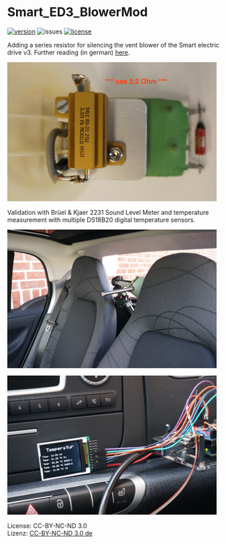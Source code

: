 # Smart_ED3_BlowerMod
[![version](https://img.shields.io/badge/version-v1.0-blue.svg)](https://github.com/MyLab-odyssey/Smart_ED3_BlowerMod/archive/master.zip)
![issues](https://img.shields.io/badge/issues-none-brightgreen.svg)
[![license](https://img.shields.io/badge/license-CC_BY_NC_ND_3.0-blue.svg)](https://raw.githubusercontent.com/MyLab-odyssey/Smart_ED3_BlowerMod/master/LICENSE.txt)

Adding a series resistor for silencing the vent blower of the Smart electric drive v3.
Further reading (in german) [here](http://www.goingelectric.de/forum/smart-fortwo-electric-drive-allgemeines/das-monster-lueftung-zaehmen-t9312-50.html).

<p align="left">
<img  src="https://github.com/MyLab-odyssey/Smart_ED3_BlowerMod/raw/master/Setup/Series_Resistor_Mod_1.JPG" width="480"/>
<p/>

Validation with Brüel & Kjaer 2231 Sound Level Meter and temperature measurement with multiple DS18B20 digital temperature sensors.

<p align="left">
<img  src="https://github.com/MyLab-odyssey/Smart_ED3_BlowerMod/raw/master/Setup/Audio_Level_Meas_1.JPG" width="480"/>
<p/>
<p align="left">
<img  src="https://github.com/MyLab-odyssey/Smart_ED3_BlowerMod/raw/master/Setup/Temp_Meas_2.JPG" width="480"/>
<p/>

License: CC-BY-NC-ND 3.0  
Lizenz: [CC-BY-NC-ND 3.0 de](https://creativecommons.org/licenses/by-nc-nd/3.0/de/)
